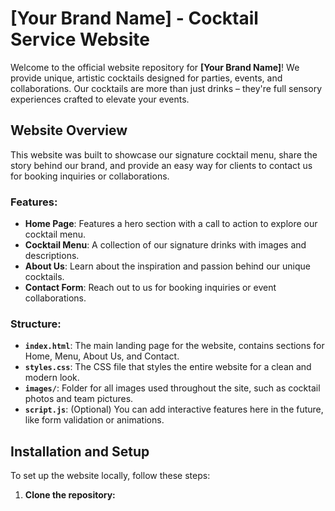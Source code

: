 # [Your Brand Name] - Cocktail Service Website

Welcome to the official website repository for **[Your Brand Name]**! We provide unique, artistic cocktails designed for parties, events, and collaborations. Our cocktails are more than just drinks – they're full sensory experiences crafted to elevate your events.

## Website Overview

This website was built to showcase our signature cocktail menu, share the story behind our brand, and provide an easy way for clients to contact us for booking inquiries or collaborations.

### Features:
- **Home Page**: Features a hero section with a call to action to explore our cocktail menu.
- **Cocktail Menu**: A collection of our signature drinks with images and descriptions.
- **About Us**: Learn about the inspiration and passion behind our unique cocktails.
- **Contact Form**: Reach out to us for booking inquiries or event collaborations.

### Structure:
- **`index.html`**: The main landing page for the website, contains sections for Home, Menu, About Us, and Contact.
- **`styles.css`**: The CSS file that styles the entire website for a clean and modern look.
- **`images/`**: Folder for all images used throughout the site, such as cocktail photos and team pictures.
- **`script.js`**: (Optional) You can add interactive features here in the future, like form validation or animations.

## Installation and Setup

To set up the website locally, follow these steps:

1. **Clone the repository:**
